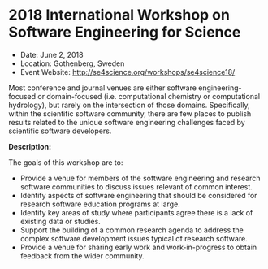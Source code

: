 
# 2018 International Workshop on Software Engineering for Science

- Date: June 2, 2018
- Location: Gothenberg, Sweden
- Event Website:
http://se4science.org/workshops/se4science18/

Most conference and journal venues are either software engineering-focused or domain-focused (i.e. computational chemistry or computational hydrology), but rarely on the intersection of those domains. Specifically, within the scientific software community, there are few places to publish results related to the unique software engineering challenges faced by scientific software developers.

**Description:**

The goals of this workshop are to:
- Provide a venue for members of the software engineering and research software communities to discuss issues relevant of common interest.
- Identify aspects of software engineering that should be considered for research software education programs at large.
- Identify key areas of study where participants agree there is a lack of existing data or studies.
- Support the building of a common research agenda to address the complex software development issues typical of research software.
- Provide a venue for sharing early work and work-in-progress to obtain feedback from the wider community.

<!---
Publish: yes
Categories: development, collaboration
Topics: software engineering, projects and organizations
Tags: workshop
Level: 2
Prerequisites: WhatIsCseSwProductivity.md
Aggregate: none
--->
